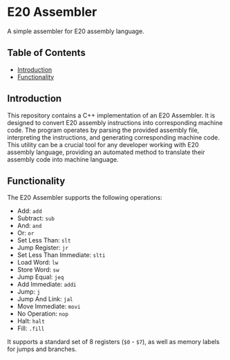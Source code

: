 # E20 Assembler

A simple assembler for E20 assembly language.

## Table of Contents

- [Introduction](#introduction)
- [Functionality](#functionality)


## Introduction

This repository contains a C++ implementation of an E20 Assembler. It is designed to convert E20 assembly instructions into corresponding machine code. The program operates by parsing the provided assembly file, interpreting the instructions, and generating corresponding machine code. This utility can be a crucial tool for any developer working with E20 assembly language, providing an automated method to translate their assembly code into machine language.


## Functionality

The E20 Assembler supports the following operations:

- Add: `add`
- Subtract: `sub`
- And: `and`
- Or: `or`
- Set Less Than: `slt`
- Jump Register: `jr`
- Set Less Than Immediate: `slti`
- Load Word: `lw`
- Store Word: `sw`
- Jump Equal: `jeq`
- Add Immediate: `addi`
- Jump: `j`
- Jump And Link: `jal`
- Move Immediate: `movi`
- No Operation: `nop`
- Halt: `halt`
- Fill: `.fill`

It supports a standard set of 8 registers (`$0` - `$7`), as well as memory labels for jumps and branches.

